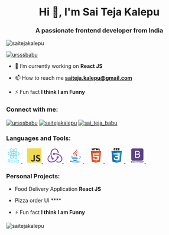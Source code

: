 
<h1 align="center">Hi 👋, I'm Sai Teja Kalepu</h1>
<h3 align="center">A passionate frontend developer from India</h3>

<p align="left"> <img src="https://komarev.com/ghpvc/?username=saitejakalepu&label=Profile%20views&color=0e75b6&style=flat" alt="saitejakalepu" /> </p>

<p align="left"> <a href="https://twitter.com/ursssbabu" target="blank"><img src="https://img.shields.io/twitter/follow/ursssbabu?logo=twitter&style=for-the-badge" alt="ursssbabu" /></a> </p>

- 🔭 I’m currently working on **React JS**

- 📫 How to reach me **saiteja.kalepu@gmail.com**

- ⚡ Fun fact **I think I am Funny**


<h3 align="left">Connect with me:</h3>
<p align="left">
<a href="https://twitter.com/ursssbabu" target="blank"><img align="center" src="https://raw.githubusercontent.com/rahuldkjain/github-profile-readme-generator/master/src/images/icons/Social/twitter.svg" alt="ursssbabu" height="30" width="40" /></a>
<a href="https://linkedin.com/in/saitejakalepu" target="blank"><img align="center" src="https://raw.githubusercontent.com/rahuldkjain/github-profile-readme-generator/master/src/images/icons/Social/linked-in-alt.svg" alt="saitejakalepu" height="30" width="40" /></a>
<a href="https://instagram.com/sai_teja_babu" target="blank"><img align="center" src="https://raw.githubusercontent.com/rahuldkjain/github-profile-readme-generator/master/src/images/icons/Social/instagram.svg" alt="sai_teja_babu" height="30" width="40" /></a>
</p>

<h3 align="left">Languages and Tools:</h3>
<p align="left"> 
   <a href="https://reactjs.org/" target="_blank"> <img src="https://raw.githubusercontent.com/devicons/devicon/master/icons/react/react-original-wordmark.svg" alt="react" width="40" height="40"/> </a> &nbsp;&nbsp;
  <a href="https://developer.mozilla.org/en-US/docs/Web/JavaScript" target="_blank"> <img src="https://raw.githubusercontent.com/devicons/devicon/master/icons/javascript/javascript-original.svg" alt="javascript" width="40" height="40"/> </a> &nbsp;&nbsp;
   <a href="https://redux.js.org" target="_blank"> <img src="https://raw.githubusercontent.com/devicons/devicon/master/icons/redux/redux-original.svg" alt="redux" width="40" height="40"/> </a> &nbsp;&nbsp;
    <a href="https://www.java.com" target="_blank"> <img src="https://raw.githubusercontent.com/devicons/devicon/master/icons/java/java-original.svg" alt="java" width="40" height="40"/> </a> &nbsp;&nbsp;
    <a href="https://www.w3.org/html/" target="_blank"> <img src="https://raw.githubusercontent.com/devicons/devicon/master/icons/html5/html5-original-wordmark.svg" alt="html5" width="40" height="40"/> </a> &nbsp;&nbsp;
    <a href="https://www.w3schools.com/css/" target="_blank"> <img src="https://raw.githubusercontent.com/devicons/devicon/master/icons/css3/css3-original-wordmark.svg" alt="css3" width="40" height="40"/> </a> &nbsp;&nbsp;
  <a href="https://getbootstrap.com" target="_blank"> <img src="https://raw.githubusercontent.com/devicons/devicon/master/icons/bootstrap/bootstrap-plain-wordmark.svg" alt="bootstrap" width="40" height="40"/> </a> &nbsp;&nbsp; </p>



<h3 align="left">Personal Projects:</h3>

- Food Delivery Application  **React JS**

- Pizza order UI ****

- ⚡ Fun fact **I think I am Funny**


<p><img align="left" src="https://github-readme-stats.vercel.app/api/top-langs?username=saitejakalepu&show_icons=true&locale=en&layout=compact" alt="saitejakalepu" /></p>


